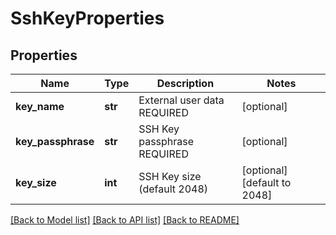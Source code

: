 # SshKeyProperties

## Properties
Name | Type | Description | Notes
------------ | ------------- | ------------- | -------------
**key_name** | **str** | External user data REQUIRED | [optional] 
**key_passphrase** | **str** | SSH Key passphrase REQUIRED | [optional] 
**key_size** | **int** | SSH Key size (default 2048) | [optional] [default to 2048]

[[Back to Model list]](../README.md#documentation-for-models) [[Back to API list]](../README.md#documentation-for-api-endpoints) [[Back to README]](../README.md)

